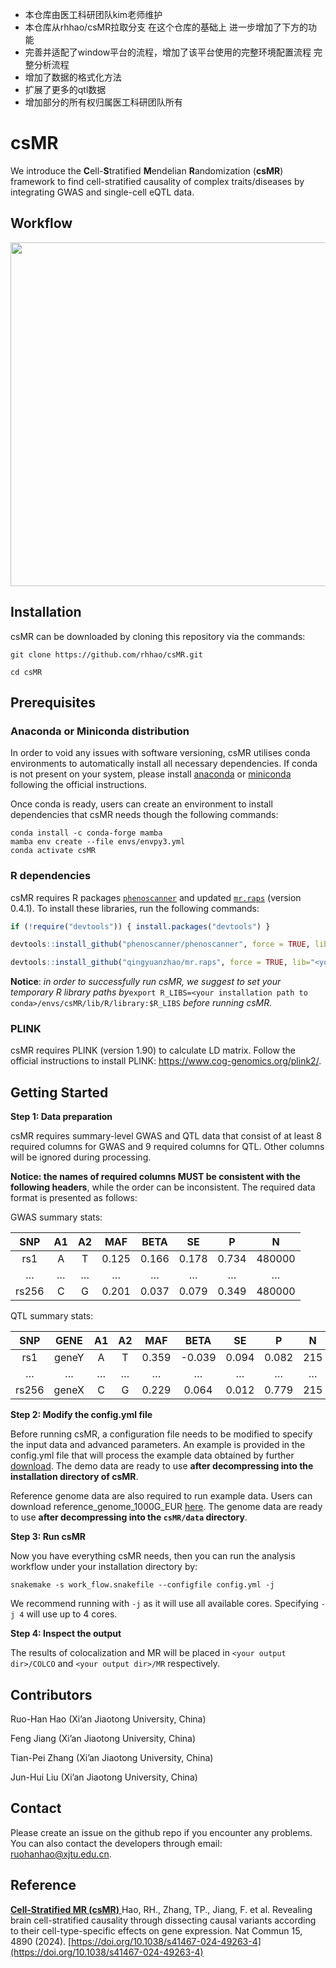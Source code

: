 - 本仓库由医工科研团队kim老师维护  
- 本仓库从rhhao/csMR拉取分支 在这个仓库的基础上 进一步增加了下方的功能  
- 完善并适配了window平台的流程，增加了该平台使用的完整环境配置流程  完整分析流程  
- 增加了数据的格式化方法  
- 扩展了更多的qtl数据
- 增加部分的所有权归属医工科研团队所有  


# csMR

We introduce the **C**ell-**S**tratified **M**endelian **R**andomization (**csMR**) framework to find cell-stratified causality of complex traits/diseases by integrating GWAS and single-cell eQTL data.

## **Workflow**

<p align="center">
    <img src="illustration/csMR_workflow.jpg" width="550"/>
</p>

## **Installation**

csMR can be downloaded by cloning this repository via the commands:

```shell
git clone https://github.com/rhhao/csMR.git

cd csMR 
```

## **Prerequisites**

### Anaconda or Miniconda distribution

In order to void any issues with software versioning, csMR utilises conda environments to automatically install all necessary dependencies. If conda is not present on your system, please install [anaconda](https://www.anaconda.com) or [miniconda](https://docs.conda.io/en/latest/miniconda.html) following the official instructions.

Once conda is ready, users can create an environment to install dependencies that csMR needs though the following commands:

```shell
conda install -c conda-forge mamba
mamba env create --file envs/envpy3.yml
conda activate csMR
```

### R dependencies

csMR requires R packages [`phenoscanner`](https://github.com/phenoscanner/phenoscanner) and updated [`mr.raps`](https://github.com/qingyuanzhao/mr.raps) (version 0.4.1). To install these libraries, run the following commands:

``` R
if (!require("devtools")) { install.packages("devtools") }

devtools::install_github("phenoscanner/phenoscanner", force = TRUE, lib="<your installation path to conda>/envs/csMR/lib/R/library")

devtools::install_github("qingyuanzhao/mr.raps", force = TRUE, lib="<your installation path to conda>/envs/csMR/lib/R/library") 
```

**Notice**: _in order to successfully run csMR, we suggest to set your temporary R library paths by_`export R_LIBS=<your installation path to conda>/envs/csMR/lib/R/library:$R_LIBS`  _before running csMR._

### PLINK

csMR requires PLINK (version 1.90) to calculate LD matrix. Follow the official instructions to install PLINK: https://www.cog-genomics.org/plink2/. 

## **Getting Started** 

**Step 1: Data preparation**

csMR requires summary-level GWAS and QTL data that consist of at least 8 required columns for GWAS and 9 required columns for QTL. Other columns will be ignored during processing.

 **Notice: the names of required columns MUST be consistent with the following headers**, while the order can be inconsistent. The required data format is presented as follows: 

GWAS summary stats:

|  SNP  |  A1  |  A2  |  MAF  | BETA  |  SE   |   P   |   N    |
| :---: | :--: | :--: | :---: | :---: | :---: | :---: | :----: |
|  rs1  |  A   |  T   | 0.125 | 0.166 | 0.178 | 0.734 | 480000 |
|   …   |  …   |  …   |   …   |   …   |   …   |   …   |   …    |
| rs256 |  C   |  G   | 0.201 | 0.037 | 0.079 | 0.349 | 480000 |

QTL summary stats:

|  SNP  | GENE  |  A1  |  A2  |  MAF  |  BETA  |  SE   |   P   |  N   |
| :---: | :---: | :--: | :--: | :---: | :----: | :---: | :---: | :--: |
|  rs1  | geneY |  A   |  T   | 0.359 | -0.039 | 0.094 | 0.082 | 215  |
|   …   |   …   |  …   |  …   |   …   |   …    |   …   |   …   |  …   |
| rs256 | geneX |  C   |  G   | 0.229 | 0.064  | 0.012 | 0.779 | 215  |

**Step 2: Modify the config.yml file**

Before running csMR, a configuration file needs to be modified to specify the input data and advanced parameters. An example is provided in the config.yml file that will process the example data obtained by further [download](http://www.bigc.online/csMR/index.php). The demo data are ready to use **after decompressing into the installation directory of csMR**.

Reference genome data are also required to run example data. Users can download reference_genome_1000G_EUR [here](http://www.bigc.online/csMR/index.php). The genome data are ready to use **after decompressing into the `csMR/data` directory**. 

**Step 3: Run csMR**

Now you have everything csMR needs, then you can run the analysis workflow under your installation directory by:

```shell
snakemake -s work_flow.snakefile --configfile config.yml -j
```

We recommend running with `-j` as it will use all available cores. Specifying `-j 4` will use up to 4 cores. 

**Step 4: Inspect the output**

The results of colocalization and MR will be placed in `<your output dir>/COLCO` and `<your output dir>/MR` respectively.

## **Contributors**

Ruo-Han Hao (Xi’an Jiaotong University, China)

Feng Jiang (Xi’an Jiaotong University, China)

Tian-Pei Zhang (Xi’an Jiaotong University, China)

Jun-Hui Liu (Xi’an Jiaotong University, China)

## **Contact**

Please create an issue on the github repo if you encounter any problems. You can also contact the developers through email: ruohanhao@xjtu.edu.cn.

## **Reference**

<ins> **Cell-Stratified MR (csMR)** </ins>
Hao, RH., Zhang, TP., Jiang, F. et al. Revealing brain cell-stratified causality through dissecting causal variants according to their cell-type-specific effects on gene expression. Nat Commun 15, 4890 (2024). [https://doi.org/10.1038/s41467-024-49263-4](https://doi.org/10.1038/s41467-024-49263-4)
